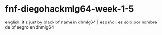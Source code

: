 # fnf-diegohackmlg64-week-1-5
english: it's just by black bf name in dhmlg64 | español: es solo por nombre de bf negro en dhmlg64
